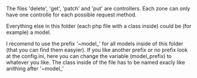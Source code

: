 The files 'delete', 'get', 'patch' and 'put' are controllers.
Each zone can only have one controlle for each possible request method.

Everything else in this folder (each php file with a class inside) could be (for example) a model.




I recomend to use the prefix '~model_' for all models inside of this folder (that you can find them easyier).
If you like another prefix or no prefix look at the config.ini, here you can change the variable (model_prefix) to whatever you like.
The class inside of the file has to be named exacly like anithing after '~model_'